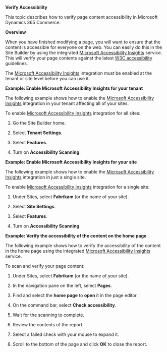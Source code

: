 **Verify Accessibility**

This topic describes how to verify page content accessibility in Microsoft Dynamics 365 Commerce.

**Overview**

When you have finished modifying a page, you will want to ensure that the content is accessible for everyone on the web. You can easily do this in the Site Builder by using the integrated [Microsoft Accessibility Insights](https://accessibilityinsights.io/en/) service. This will verify your page contents against the latest [W3C accessibility](https://www.w3.org/standards/webdesign/accessibility) guidelines.

The [Microsoft Accessibility Insights](https://accessibilityinsights.io/en/) integration must be enabled at the tenant or site level before you can use it.

**Example: Enable Microsoft Accessibility Insights for your tenant**

The following example shows how to enable the [Microsoft Accessibility Insights](https://accessibilityinsights.io/en/) integration in your tenant affecting all of your sites.

To enable [Microsoft Accessibility Insights](https://accessibilityinsights.io/en/) integration for all sites:

1.  Go the Site Builder home.

2.  Select **Tenant Settings**.

3.  Select **Features**.

4.  Turn on **Accessibility Scanning**.

**Example: Enable Microsoft Accessibility Insights for your site**

The following example shows how to enable the [Microsoft Accessibility Insights](https://accessibilityinsights.io/en/) integration in just a single site.

To enable [Microsoft Accessibility Insights](https://accessibilityinsights.io/en/) integration for a single site:

1.  Under Sites, select **Fabrikam** (or the name of your site).

2.  Select **Site Settings**.

3.  Select **Features**.

4.  Turn on **Accessibility Scanning**.

**Example: Verify the accessibility of the content on the home page**

The following example shows how to verify the accessibility of the content in the home page using the integrated [Microsoft Accessibility Insights](https://accessibilityinsights.io/en/) service.

To scan and verify your page content:

1.  Under Sites, select **Fabrikam** (or the name of your site).

2.  In the navigation pane on the left, select **Pages**.

3.  Find and select the **home page** to **open** it in the page editor.

4.  On the command bar, select **Check accessibility**.

5.  Wait for the scanning to complete.

6.  Review the contents of the report.

7.  Select a failed check with your mouse to expand it.

8.  Scroll to the bottom of the page and click **OK** to close the report.
